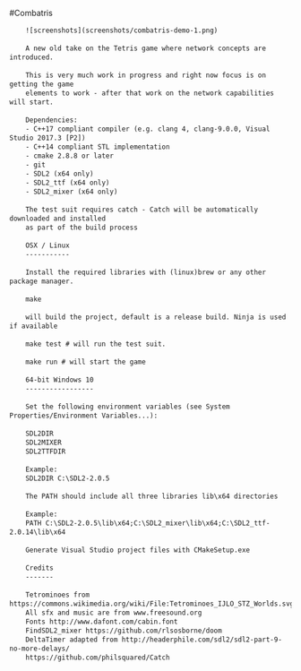 #Combatris

        ![screenshots](screenshots/combatris-demo-1.png)

        A new old take on the Tetris game where network concepts are introduced.

        This is very much work in progress and right now focus is on getting the game
        elements to work - after that work on the network capabilities will start.

        Dependencies:
        - C++17 compliant compiler (e.g. clang 4, clang-9.0.0, Visual Studio 2017.3 [P2])
        - C++14 compliant STL implementation
        - cmake 2.8.8 or later
        - git
        - SDL2 (x64 only)
        - SDL2_ttf (x64 only)
        - SDL2_mixer (x64 only)

        The test suit requires catch - Catch will be automatically downloaded and installed
        as part of the build process

        OSX / Linux
        -----------

        Install the required libraries with (linux)brew or any other package manager.

        make

        will build the project, default is a release build. Ninja is used if available

        make test # will run the test suit.

        make run # will start the game

        64-bit Windows 10
        -----------------

        Set the following environment variables (see System Properties/Environment Variables...):

        SDL2DIR
        SDL2MIXER
        SDL2TTFDIR

        Example:
        SDL2DIR C:\SDL2-2.0.5

        The PATH should include all three libraries lib\x64 directories

        Example:
        PATH C:\SDL2-2.0.5\lib\x64;C:\SDL2_mixer\lib\x64;C:\SDL2_ttf-2.0.14\lib\x64

        Generate Visual Studio project files with CMakeSetup.exe

        Credits
        -------

        Tetrominoes from https://commons.wikimedia.org/wiki/File:Tetrominoes_IJLO_STZ_Worlds.svg
        All sfx and music are from www.freesound.org
        Fonts http://www.dafont.com/cabin.font
        FindSDL2_mixer https://github.com/rlsosborne/doom
        DeltaTimer adapted from http://headerphile.com/sdl2/sdl2-part-9-no-more-delays/
        https://github.com/philsquared/Catch
